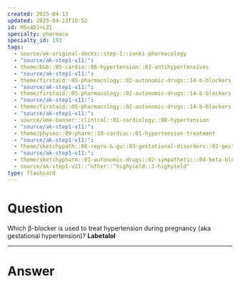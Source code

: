 ```yaml
---
created: 2025-04-13
updated: 2025-04-13T10:52
id: M5x4D]>LZ{
specialty: pharmaco
specialty_id: 193
tags:
  - source/ak-original-decks::step-1::zanki-pharmacology
  - "source/ak-step1-v11:": 
  - theme/b&b::05-cardio::08-hypertension::03-antihypertensives
  - "source/ak-step1-v11:": 
  - theme/firstaid::05-pharmacology::02-autonomic-drugs::14-b-blockers
  - "source/ak-step1-v11:": 
  - theme/firstaid::05-pharmacology::02-autonomic-drugs::14-b-blockers::b-antagonists::nonselective-a1-b-antagonists
  - "source/ak-step1-v11:": 
  - theme/firstaid::05-pharmacology::02-autonomic-drugs::14-b-blockers::b-antagonists::nonselective-a1-b-antagonists::labetalol
  - "source/ak-step1-v11:": 
  - source/ome-banner::clinical::01-cardiology::08-hypertension
  - "source/ak-step1-v11:": 
  - theme/physeo::09-pharm::10-cardiac::01-hypertension-treatment
  - "source/ak-step1-v11:": 
  - theme/sketchypath::08-repro-&-gu::03-gestational-disorders::02-gestational-disorders
  - "source/ak-step1-v11:": 
  - theme/sketchypharm::01-autonomic-drugs::02-sympathetic::04-beta-blockers
  - source/ak-step1-v11::^other::^highyield::1-highyield"
type: flashcard
---
```


# Question
Which β-blocker is used to treat hypertension during pregnancy (aka gestational hypertension)?    **Labetalol**

---

# Answer
